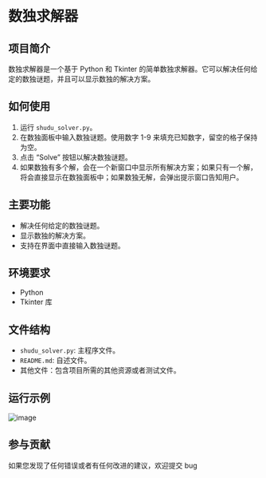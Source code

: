 # 数独求解器

## 项目简介
数独求解器是一个基于 Python 和 Tkinter 的简单数独求解器。它可以解决任何给定的数独谜题，并且可以显示数独的解决方案。

## 如何使用
1. 运行 `shudu_solver.py`。
2. 在数独面板中输入数独谜题。使用数字 1-9 来填充已知数字，留空的格子保持为空。
3. 点击 “Solve” 按钮以解决数独谜题。
4. 如果数独有多个解，会在一个新窗口中显示所有解决方案；如果只有一个解，将会直接显示在数独面板中；如果数独无解，会弹出提示窗口告知用户。

## 主要功能
- 解决任何给定的数独谜题。
- 显示数独的解决方案。
- 支持在界面中直接输入数独谜题。

## 环境要求
- Python
- Tkinter 库

## 文件结构
- `shudu_solver.py`: 主程序文件。
- `README.md`: 自述文件。
- 其他文件：包含项目所需的其他资源或者测试文件。

## 运行示例
![image](https://github.com/Daniel35NB/shudu_solver/assets/128216650/de1c3969-c4f4-4112-9c7b-4f15990a5e47)


## 参与贡献
如果您发现了任何错误或者有任何改进的建议，欢迎提交 bug

